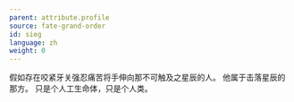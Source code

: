 ```yaml
---
parent: attribute.profile
source: fate-grand-order
id: sieg
language: zh
weight: 0
---
```


假如存在咬紧牙关强忍痛苦将手伸向那不可触及之星辰的人。
他属于击落星辰的那方。
只是个人工生命体，只是个人类。
